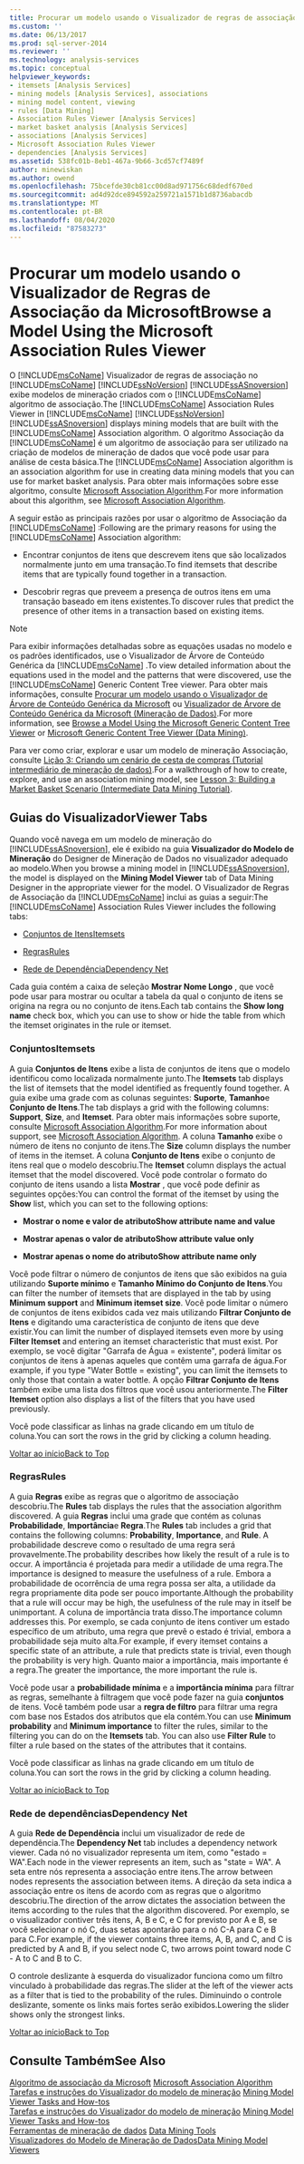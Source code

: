 ```yaml
---
title: Procurar um modelo usando o Visualizador de regras de associação da Microsoft | Microsoft Docs
ms.custom: ''
ms.date: 06/13/2017
ms.prod: sql-server-2014
ms.reviewer: ''
ms.technology: analysis-services
ms.topic: conceptual
helpviewer_keywords:
- itemsets [Analysis Services]
- mining models [Analysis Services], associations
- mining model content, viewing
- rules [Data Mining]
- Association Rules Viewer [Analysis Services]
- market basket analysis [Analysis Services]
- associations [Analysis Services]
- Microsoft Association Rules Viewer
- dependencies [Analysis Services]
ms.assetid: 538fc01b-8eb1-467a-9b66-3cd57cf7489f
author: minewiskan
ms.author: owend
ms.openlocfilehash: 75bcefde30cb81cc00d8ad971756c68dedf670ed
ms.sourcegitcommit: ad4d92dce894592a259721a1571b1d8736abacdb
ms.translationtype: MT
ms.contentlocale: pt-BR
ms.lasthandoff: 08/04/2020
ms.locfileid: "87583273"
---
```

# <a name="browse-a-model-using-the-microsoft-association-rules-viewer"></a><span data-ttu-id="c6e29-102">Procurar um modelo usando o Visualizador de Regras de Associação da Microsoft</span><span class="sxs-lookup"><span data-stu-id="c6e29-102">Browse a Model Using the Microsoft Association Rules Viewer</span></span>
  <span data-ttu-id="c6e29-103">O [!INCLUDE[msCoName](../../includes/msconame-md.md)] Visualizador de regras de associação no [!INCLUDE[msCoName](../../includes/msconame-md.md)] [!INCLUDE[ssNoVersion](../../includes/ssnoversion-md.md)] [!INCLUDE[ssASnoversion](../../includes/ssasnoversion-md.md)] exibe modelos de mineração criados com o [!INCLUDE[msCoName](../../includes/msconame-md.md)] algoritmo de associação.</span><span class="sxs-lookup"><span data-stu-id="c6e29-103">The [!INCLUDE[msCoName](../../includes/msconame-md.md)] Association Rules Viewer in [!INCLUDE[msCoName](../../includes/msconame-md.md)] [!INCLUDE[ssNoVersion](../../includes/ssnoversion-md.md)] [!INCLUDE[ssASnoversion](../../includes/ssasnoversion-md.md)] displays mining models that are built with the [!INCLUDE[msCoName](../../includes/msconame-md.md)] Association algorithm.</span></span> <span data-ttu-id="c6e29-104">O algoritmo Associação da [!INCLUDE[msCoName](../../includes/msconame-md.md)] é um algoritmo de associação para ser utilizado na criação de modelos de mineração de dados que você pode usar para análise de cesta básica.</span><span class="sxs-lookup"><span data-stu-id="c6e29-104">The [!INCLUDE[msCoName](../../includes/msconame-md.md)] Association algorithm is an association algorithm for use in creating data mining models that you can use for market basket analysis.</span></span> <span data-ttu-id="c6e29-105">Para obter mais informações sobre esse algoritmo, consulte [Microsoft Association Algorithm](microsoft-association-algorithm.md).</span><span class="sxs-lookup"><span data-stu-id="c6e29-105">For more information about this algorithm, see [Microsoft Association Algorithm](microsoft-association-algorithm.md).</span></span>  
  
 <span data-ttu-id="c6e29-106">A seguir estão as principais razões por usar o algoritmo de Associação da [!INCLUDE[msCoName](../../includes/msconame-md.md)] :</span><span class="sxs-lookup"><span data-stu-id="c6e29-106">Following are the primary reasons for using the [!INCLUDE[msCoName](../../includes/msconame-md.md)] Association algorithm:</span></span>  
  
-   <span data-ttu-id="c6e29-107">Encontrar conjuntos de itens que descrevem itens que são localizados normalmente junto em uma transação.</span><span class="sxs-lookup"><span data-stu-id="c6e29-107">To find itemsets that describe items that are typically found together in a transaction.</span></span>  
  
-   <span data-ttu-id="c6e29-108">Descobrir regras que preveem a presença de outros itens em uma transação baseado em itens existentes.</span><span class="sxs-lookup"><span data-stu-id="c6e29-108">To discover rules that predict the presence of other items in a transaction based on existing items.</span></span>  
  
> [!NOTE]  
>  <span data-ttu-id="c6e29-109">Para exibir informações detalhadas sobre as equações usadas no modelo e os padrões identificados, use o Visualizador de Árvore de Conteúdo Genérica da [!INCLUDE[msCoName](../../includes/msconame-md.md)] .</span><span class="sxs-lookup"><span data-stu-id="c6e29-109">To view detailed information about the equations used in the model and the patterns that were discovered, use the [!INCLUDE[msCoName](../../includes/msconame-md.md)] Generic Content Tree viewer.</span></span> <span data-ttu-id="c6e29-110">Para obter mais informações, consulte [Procurar um modelo usando o Visualizador de Árvore de Conteúdo Genérica da Microsoft](browse-a-model-using-the-microsoft-generic-content-tree-viewer.md) ou [Visualizador de Árvore de Conteúdo Genérica da Microsoft &#40;Mineração de Dados&#41;](../microsoft-generic-content-tree-viewer-data-mining.md).</span><span class="sxs-lookup"><span data-stu-id="c6e29-110">For more information, see [Browse a Model Using the Microsoft Generic Content Tree Viewer](browse-a-model-using-the-microsoft-generic-content-tree-viewer.md) or [Microsoft Generic Content Tree Viewer &#40;Data Mining&#41;](../microsoft-generic-content-tree-viewer-data-mining.md).</span></span>  
  
 <span data-ttu-id="c6e29-111">Para ver como criar, explorar e usar um modelo de mineração Associação, consulte [Lição 3: Criando um cenário de cesta de compras &#40;Tutorial intermediário de mineração de dados&#41;](../../tutorials/lesson-3-building-a-market-basket-scenario-intermediate-data-mining-tutorial.md).</span><span class="sxs-lookup"><span data-stu-id="c6e29-111">For a walkthrough of how to create, explore, and use an association mining model, see [Lesson 3: Building a Market Basket Scenario &#40;Intermediate Data Mining Tutorial&#41;](../../tutorials/lesson-3-building-a-market-basket-scenario-intermediate-data-mining-tutorial.md).</span></span>  
  
##  <a name="viewer-tabs"></a><a name="BKMK_ViewerTabs"></a><span data-ttu-id="c6e29-112">Guias do Visualizador</span><span class="sxs-lookup"><span data-stu-id="c6e29-112">Viewer Tabs</span></span>  
 <span data-ttu-id="c6e29-113">Quando você navega em um modelo de mineração do [!INCLUDE[ssASnoversion](../../includes/ssasnoversion-md.md)], ele é exibido na guia **Visualizador do Modelo de Mineração** do Designer de Mineração de Dados no visualizador adequado ao modelo.</span><span class="sxs-lookup"><span data-stu-id="c6e29-113">When you browse a mining model in [!INCLUDE[ssASnoversion](../../includes/ssasnoversion-md.md)], the model is displayed on the **Mining Model Viewer** tab of Data Mining Designer in the appropriate viewer for the model.</span></span> <span data-ttu-id="c6e29-114">O Visualizador de Regras de Associação da [!INCLUDE[msCoName](../../includes/msconame-md.md)] inclui as guias a seguir:</span><span class="sxs-lookup"><span data-stu-id="c6e29-114">The [!INCLUDE[msCoName](../../includes/msconame-md.md)] Association Rules Viewer includes the following tabs:</span></span>  
  
-   [<span data-ttu-id="c6e29-115">Conjuntos de Itens</span><span class="sxs-lookup"><span data-stu-id="c6e29-115">Itemsets</span></span>](#BKMK_Itemsets)  
  
-   [<span data-ttu-id="c6e29-116">Regras</span><span class="sxs-lookup"><span data-stu-id="c6e29-116">Rules</span></span>](#BKMK_Rules)  
  
-   [<span data-ttu-id="c6e29-117">Rede de Dependência</span><span class="sxs-lookup"><span data-stu-id="c6e29-117">Dependency Net</span></span>](#BKMK_Dependency)  
  
 <span data-ttu-id="c6e29-118">Cada guia contém a caixa de seleção **Mostrar Nome Longo** , que você pode usar para mostrar ou ocultar a tabela da qual o conjunto de itens se origina na regra ou no conjunto de itens.</span><span class="sxs-lookup"><span data-stu-id="c6e29-118">Each tab contains the **Show long name** check box, which you can use to show or hide the table from which the itemset originates in the rule or itemset.</span></span>  
  
###  <a name="itemsets"></a><a name="BKMK_Itemsets"></a><span data-ttu-id="c6e29-119">Conjuntos</span><span class="sxs-lookup"><span data-stu-id="c6e29-119">Itemsets</span></span>  
 <span data-ttu-id="c6e29-120">A guia **Conjuntos de Itens** exibe a lista de conjuntos de itens que o modelo identificou como localizada normalmente junto.</span><span class="sxs-lookup"><span data-stu-id="c6e29-120">The **Itemsets** tab displays the list of itemsets that the model identified as frequently found together.</span></span> <span data-ttu-id="c6e29-121">A guia exibe uma grade com as colunas seguintes: **Suporte**, **Tamanho**e **Conjunto de Itens**.</span><span class="sxs-lookup"><span data-stu-id="c6e29-121">The tab displays a grid with the following columns: **Support**, **Size**, and **Itemset**.</span></span> <span data-ttu-id="c6e29-122">Para obter mais informações sobre suporte, consulte [Microsoft Association Algorithm](microsoft-association-algorithm.md).</span><span class="sxs-lookup"><span data-stu-id="c6e29-122">For more information about support, see [Microsoft Association Algorithm](microsoft-association-algorithm.md).</span></span> <span data-ttu-id="c6e29-123">A coluna **Tamanho** exibe o número de itens no conjunto de itens.</span><span class="sxs-lookup"><span data-stu-id="c6e29-123">The **Size** column displays the number of items in the itemset.</span></span> <span data-ttu-id="c6e29-124">A coluna **Conjunto de Itens** exibe o conjunto de itens real que o modelo descobriu.</span><span class="sxs-lookup"><span data-stu-id="c6e29-124">The **Itemset** column displays the actual itemset that the model discovered.</span></span> <span data-ttu-id="c6e29-125">Você pode controlar o formato do conjunto de itens usando a lista **Mostrar** , que você pode definir as seguintes opções:</span><span class="sxs-lookup"><span data-stu-id="c6e29-125">You can control the format of the itemset by using the **Show** list, which you can set to the following options:</span></span>  
  
-   <span data-ttu-id="c6e29-126">**Mostrar o nome e valor de atributo**</span><span class="sxs-lookup"><span data-stu-id="c6e29-126">**Show attribute name and value**</span></span>  
  
-   <span data-ttu-id="c6e29-127">**Mostrar apenas o valor de atributo**</span><span class="sxs-lookup"><span data-stu-id="c6e29-127">**Show attribute value only**</span></span>  
  
-   <span data-ttu-id="c6e29-128">**Mostrar apenas o nome do atributo**</span><span class="sxs-lookup"><span data-stu-id="c6e29-128">**Show attribute name only**</span></span>  
  
 <span data-ttu-id="c6e29-129">Você pode filtrar o número de conjuntos de itens que são exibidos na guia utilizando **Suporte mínimo** e **Tamanho Mínimo do Conjunto de Itens**.</span><span class="sxs-lookup"><span data-stu-id="c6e29-129">You can filter the number of itemsets that are displayed in the tab by using **Minimum support** and **Minimum itemset size**.</span></span> <span data-ttu-id="c6e29-130">Você pode limitar o número de conjuntos de itens exibidos cada vez mais utilizando **Filtrar Conjunto de Itens** e digitando uma característica de conjunto de itens que deve existir.</span><span class="sxs-lookup"><span data-stu-id="c6e29-130">You can limit the number of displayed itemsets even more by using **Filter Itemset** and entering an itemset characteristic that must exist.</span></span> <span data-ttu-id="c6e29-131">Por exemplo, se você digitar "Garrafa de Água = existente", poderá limitar os conjuntos de itens à apenas aqueles que contêm uma garrafa de água.</span><span class="sxs-lookup"><span data-stu-id="c6e29-131">For example, if you type "Water Bottle = existing", you can limit the itemsets to only those that contain a water bottle.</span></span> <span data-ttu-id="c6e29-132">A opção **Filtrar Conjunto de Itens** também exibe uma lista dos filtros que você usou anteriormente.</span><span class="sxs-lookup"><span data-stu-id="c6e29-132">The **Filter Itemset** option also displays a list of the filters that you have used previously.</span></span>  
  
 <span data-ttu-id="c6e29-133">Você pode classificar as linhas na grade clicando em um título de coluna.</span><span class="sxs-lookup"><span data-stu-id="c6e29-133">You can sort the rows in the grid by clicking a column heading.</span></span>  
  
 [<span data-ttu-id="c6e29-134">Voltar ao início</span><span class="sxs-lookup"><span data-stu-id="c6e29-134">Back to Top</span></span>](#BKMK_ViewerTabs)  
  
###  <a name="rules"></a><a name="BKMK_Rules"></a><span data-ttu-id="c6e29-135">Regras</span><span class="sxs-lookup"><span data-stu-id="c6e29-135">Rules</span></span>  
 <span data-ttu-id="c6e29-136">A guia **Regras** exibe as regras que o algoritmo de associação descobriu.</span><span class="sxs-lookup"><span data-stu-id="c6e29-136">The **Rules** tab displays the rules that the association algorithm discovered.</span></span> <span data-ttu-id="c6e29-137">A guia **Regras** inclui uma grade que contém as colunas **Probabilidade**, **Importância**e **Regra**.</span><span class="sxs-lookup"><span data-stu-id="c6e29-137">The **Rules** tab includes a grid that contains the following columns: **Probability**, **Importance**, and **Rule**.</span></span> <span data-ttu-id="c6e29-138">A probabilidade descreve como o resultado de uma regra será provavelmente.</span><span class="sxs-lookup"><span data-stu-id="c6e29-138">The probability describes how likely the result of a rule is to occur.</span></span> <span data-ttu-id="c6e29-139">A importância é projetada para medir a utilidade de uma regra.</span><span class="sxs-lookup"><span data-stu-id="c6e29-139">The importance is designed to measure the usefulness of a rule.</span></span> <span data-ttu-id="c6e29-140">Embora a probabilidade de ocorrência de uma regra possa ser alta, a utilidade da regra propriamente dita pode ser pouco importante.</span><span class="sxs-lookup"><span data-stu-id="c6e29-140">Although the probability that a rule will occur may be high, the usefulness of the rule may in itself be unimportant.</span></span> <span data-ttu-id="c6e29-141">A coluna de importância trata disso.</span><span class="sxs-lookup"><span data-stu-id="c6e29-141">The importance column addresses this.</span></span> <span data-ttu-id="c6e29-142">Por exemplo, se cada conjunto de itens contiver um estado específico de um atributo, uma regra que prevê o estado é trivial, embora a probabilidade seja muito alta.</span><span class="sxs-lookup"><span data-stu-id="c6e29-142">For example, if every itemset contains a specific state of an attribute, a rule that predicts state is trivial, even though the probability is very high.</span></span> <span data-ttu-id="c6e29-143">Quanto maior a importância, mais importante é a regra.</span><span class="sxs-lookup"><span data-stu-id="c6e29-143">The greater the importance, the more important the rule is.</span></span>  
  
 <span data-ttu-id="c6e29-144">Você pode usar a **probabilidade mínima** e a **importância mínima** para filtrar as regras, semelhante à filtragem que você pode fazer na guia **conjuntos** de itens. Você também pode usar a **regra de filtro** para filtrar uma regra com base nos Estados dos atributos que ela contém.</span><span class="sxs-lookup"><span data-stu-id="c6e29-144">You can use **Minimum probability** and **Minimum importance** to filter the rules, similar to the filtering you can do on the **Itemsets** tab. You can also use **Filter Rule** to filter a rule based on the states of the attributes that it contains.</span></span>  
  
 <span data-ttu-id="c6e29-145">Você pode classificar as linhas na grade clicando em um título de coluna.</span><span class="sxs-lookup"><span data-stu-id="c6e29-145">You can sort the rows in the grid by clicking a column heading.</span></span>  
  
 [<span data-ttu-id="c6e29-146">Voltar ao início</span><span class="sxs-lookup"><span data-stu-id="c6e29-146">Back to Top</span></span>](#BKMK_ViewerTabs)  
  
###  <a name="dependency-net"></a><a name="BKMK_Dependency"></a><span data-ttu-id="c6e29-147">Rede de dependências</span><span class="sxs-lookup"><span data-stu-id="c6e29-147">Dependency Net</span></span>  
 <span data-ttu-id="c6e29-148">A guia **Rede de Dependência** inclui um visualizador de rede de dependência.</span><span class="sxs-lookup"><span data-stu-id="c6e29-148">The **Dependency Net** tab includes a dependency network viewer.</span></span> <span data-ttu-id="c6e29-149">Cada nó no visualizador representa um item, como "estado = WA".</span><span class="sxs-lookup"><span data-stu-id="c6e29-149">Each node in the viewer represents an item, such as "state = WA".</span></span> <span data-ttu-id="c6e29-150">A seta entre nós representa a associação entre itens.</span><span class="sxs-lookup"><span data-stu-id="c6e29-150">The arrow between nodes represents the association between items.</span></span> <span data-ttu-id="c6e29-151">A direção da seta indica a associação entre os itens de acordo com as regras que o algoritmo descobriu.</span><span class="sxs-lookup"><span data-stu-id="c6e29-151">The direction of the arrow dictates the association between the items according to the rules that the algorithm discovered.</span></span> <span data-ttu-id="c6e29-152">Por exemplo, se o visualizador contiver três itens, A, B e C, e C for previsto por A e B, se você selecionar o nó C, duas setas apontarão para o nó C-A para C e B para C.</span><span class="sxs-lookup"><span data-stu-id="c6e29-152">For example, if the viewer contains three items, A, B, and C, and C is predicted by A and B, if you select node C, two arrows point toward node C - A to C and B to C.</span></span>  
  
 <span data-ttu-id="c6e29-153">O controle deslizante à esquerda do visualizador funciona como um filtro vinculado à probabilidade das regras.</span><span class="sxs-lookup"><span data-stu-id="c6e29-153">The slider at the left of the viewer acts as a filter that is tied to the probability of the rules.</span></span> <span data-ttu-id="c6e29-154">Diminuindo o controle deslizante, somente os links mais fortes serão exibidos.</span><span class="sxs-lookup"><span data-stu-id="c6e29-154">Lowering the slider shows only the strongest links.</span></span>  
  
 [<span data-ttu-id="c6e29-155">Voltar ao início</span><span class="sxs-lookup"><span data-stu-id="c6e29-155">Back to Top</span></span>](#BKMK_ViewerTabs)  
  
## <a name="see-also"></a><span data-ttu-id="c6e29-156">Consulte Também</span><span class="sxs-lookup"><span data-stu-id="c6e29-156">See Also</span></span>  
 <span data-ttu-id="c6e29-157">[Algoritmo de associação da Microsoft](microsoft-association-algorithm.md) </span><span class="sxs-lookup"><span data-stu-id="c6e29-157">[Microsoft Association Algorithm](microsoft-association-algorithm.md) </span></span>  
 <span data-ttu-id="c6e29-158">[Tarefas e instruções do Visualizador do modelo de mineração](mining-model-viewer-tasks-and-how-tos.md) </span><span class="sxs-lookup"><span data-stu-id="c6e29-158">[Mining Model Viewer Tasks and How-tos](mining-model-viewer-tasks-and-how-tos.md) </span></span>  
 <span data-ttu-id="c6e29-159">[Tarefas e instruções do Visualizador do modelo de mineração](mining-model-viewer-tasks-and-how-tos.md) </span><span class="sxs-lookup"><span data-stu-id="c6e29-159">[Mining Model Viewer Tasks and How-tos](mining-model-viewer-tasks-and-how-tos.md) </span></span>  
 <span data-ttu-id="c6e29-160">[Ferramentas de mineração de dados](data-mining-tools.md) </span><span class="sxs-lookup"><span data-stu-id="c6e29-160">[Data Mining Tools](data-mining-tools.md) </span></span>  
 [<span data-ttu-id="c6e29-161">Visualizadores do Modelo de Mineração de Dados</span><span class="sxs-lookup"><span data-stu-id="c6e29-161">Data Mining Model Viewers</span></span>](data-mining-model-viewers.md)  
  
  
